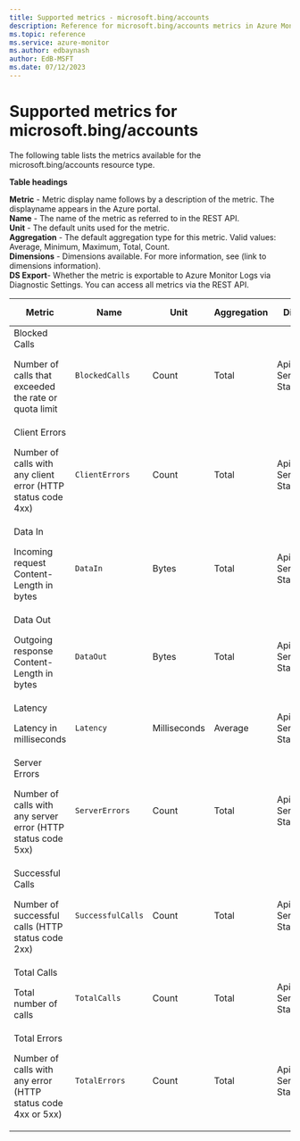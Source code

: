 ```yaml
---
title: Supported metrics - microsoft.bing/accounts
description: Reference for microsoft.bing/accounts metrics in Azure Monitor.
ms.topic: reference
ms.service: azure-monitor
ms.author: edbaynash
author: EdB-MSFT
ms.date: 07/12/2023
---
```

# Supported metrics for microsoft.bing/accounts  
<!-- Data source : naam-->


The following table lists the metrics available for the microsoft.bing/accounts resource type.

  

**Table headings**
  
**Metric** - Metric display name follows by a description of the metric. The displayname appears in the Azure portal.  
**Name** - The name of the metric as referred to in the REST API.  
**Unit** - The default units used for the metric.  
**Aggregation** - The default aggregation type for this metric. Valid values: Average, Minimum, Maximum, Total, Count.  
**Dimensions** - Dimensions available. For more information, see (link to dimensions information).  
**DS Export**- Whether the metric is exportable to Azure Monitor Logs via Diagnostic Settings.  You can access all metrics via the REST API.  
  
  
|Metric|Name|Unit|Aggregation|Dimensions|DS Export|
|---|---|---|---|---|---|
|Blocked Calls<p><p>Number of calls that exceeded the rate or quota limit |`BlockedCalls` |Count |Total |ApiName, ServingRegion, StatusCode |Yes|
|Client Errors<p><p>Number of calls with any client error (HTTP status code 4xx) |`ClientErrors` |Count |Total |ApiName, ServingRegion, StatusCode |Yes|
|Data In<p><p>Incoming request Content-Length in bytes |`DataIn` |Bytes |Total |ApiName, ServingRegion, StatusCode |Yes|
|Data Out<p><p>Outgoing response Content-Length in bytes |`DataOut` |Bytes |Total |ApiName, ServingRegion, StatusCode |Yes|
|Latency<p><p>Latency in milliseconds |`Latency` |Milliseconds |Average |ApiName, ServingRegion, StatusCode |Yes|
|Server Errors<p><p>Number of calls with any server error (HTTP status code 5xx) |`ServerErrors` |Count |Total |ApiName, ServingRegion, StatusCode |Yes|
|Successful Calls<p><p>Number of successful calls (HTTP status code 2xx) |`SuccessfulCalls` |Count |Total |ApiName, ServingRegion, StatusCode |Yes|
|Total Calls<p><p>Total number of calls |`TotalCalls` |Count |Total |ApiName, ServingRegion, StatusCode |Yes|
|Total Errors<p><p>Number of calls with any error (HTTP status code 4xx or 5xx) |`TotalErrors` |Count |Total |ApiName, ServingRegion, StatusCode |Yes|


<!--Gen Date:  Wed Jul 12 2023 17:59:09 GMT+0300 (Israel Daylight Time)-->